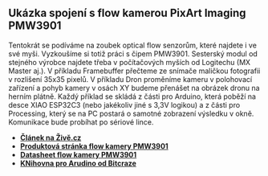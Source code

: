 ## Ukázka spojení s flow kamerou PixArt Imaging PMW3901 
Tentokrát se podíváme na zoubek optical flow senzorům, které najdete i ve své myši. Vyzkoušíme si totiž práci s čipem PMW3901. Sesterský modul od stejného výrobce najdete třeba v počítačových myších od Logitechu (MX Master aj.). V příkladu Framebuffer přečteme ze snímače maličkou fotografii v rozlišení 35x35 pixelů. V příkladu Dron proměníme kameru v polohovací zařízení a pohyb kamery v osách XY budeme přenášet na obrázek dronu na herním plátně. Každý příklad se skládá z části pro Arduino, která poběží na desce XIAO ESP32C3 (nebo jakékoliv jiné s 3,3V logikou) a z části pro Processing, který se na PC postará o samotné zobrazení výsledku v okně. Komunikace bude probíhat po sériové lince.
 - **[Článek na Živě.cz](https://www.zive.cz/clanky/programujeme-flow-kameru-stejnou-najdete-ve-sve-pocitacove-mysi-a-na-dronech/sc-3-a-224570/default.aspx)**
 - **[Produktová stránka flow kamery PMW3901](https://www.pixart.com/products-detail/44/PMW3901MB-TXQT)**
 - **[Datasheet flow kamery PMW3901](https://octopart.com/datasheet/pmw3901mb-txqt-pixart-77804687)**
 - **[KNihovna pro Arudino od Bitcraze](https://github.com/bitcraze/Bitcraze_PMW3901)**
